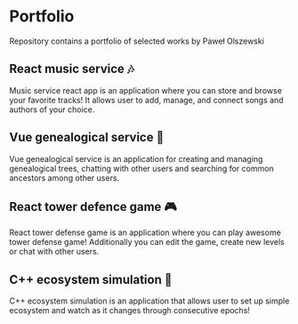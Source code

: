 # Portfolio

Repository contains a portfolio of selected works by Paweł Olszewski

## React music service 🎶

Music service react app is an application where you can store and browse your favorite tracks! It allows user to add, manage, and connect songs and authors of your choice.

## Vue genealogical service 🌳

Vue genealogical service is an application for creating and managing genealogical trees, chatting with other users and searching for common ancestors among other users.

## React tower defence game 🎮

React tower defense game is an application where you can play awesome tower defense game! Additionally you can edit the game, create new levels or chat with other users.

## C++ ecosystem simulation 🐑

C++ ecosystem simulation is an application that allows user to set up simple ecosystem and watch as it changes through consecutive epochs!
